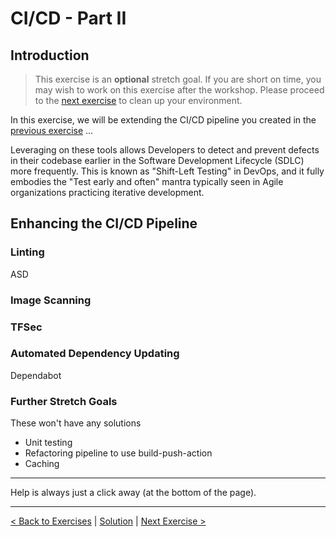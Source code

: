 # CI/CD - Part II

## Introduction

> This exercise is an **optional** stretch goal. If you are short on time, you may wish to work on this exercise after the workshop. Please proceed to the [next exercise](./25-CleanUp.md) to clean up your environment.

In this exercise, we will be extending the CI/CD pipeline you created in the [previous exercise](./22-Docker-Image.md) ...

Leveraging on these tools allows Developers to detect and prevent defects in their codebase earlier in the Software Development Lifecycle (SDLC) more frequently. This is known as "Shift-Left Testing" in DevOps, and it fully embodies the "Test early and often" mantra typically seen in Agile organizations practicing iterative development.

## Enhancing the CI/CD Pipeline

### Linting

ASD

### Image Scanning

### TFSec

### Automated Dependency Updating

Dependabot

### Further Stretch Goals

These won't have any solutions

- Unit testing
- Refactoring pipeline to use build-push-action
- Caching

---

Help is always just a click away (at the bottom of the page).

---

[< Back to Exercises](../exercises/README.md) | [Solution](../solutions/24-CICD-PartII.md) | [Next Exercise >](./25-CleanUp.md)

